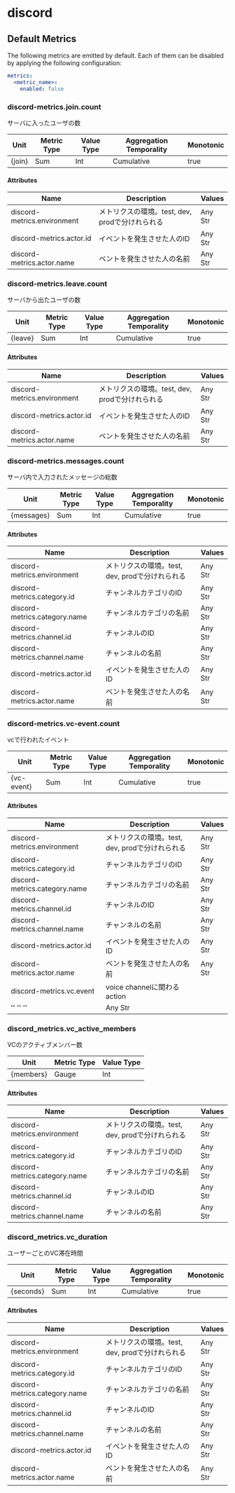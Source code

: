 [comment]: <> (Code generated by mdatagen. DO NOT EDIT.)

# discord

## Default Metrics

The following metrics are emitted by default. Each of them can be disabled by applying the following configuration:

```yaml
metrics:
  <metric_name>:
    enabled: false
```

### discord-metrics.join.count

サーバに入ったユーザの数

| Unit | Metric Type | Value Type | Aggregation Temporality | Monotonic |
| ---- | ----------- | ---------- | ----------------------- | --------- |
| {join} | Sum | Int | Cumulative | true |

#### Attributes

| Name | Description | Values |
| ---- | ----------- | ------ |
| discord-metrics.environment | メトリクスの環境。test, dev, prodで分けれられる | Any Str |
| discord-metrics.actor.id | イベントを発生させた人のID | Any Str |
| discord-metrics.actor.name | ベントを発生させた人の名前 | Any Str |

### discord-metrics.leave.count

サーバから出たユーザの数

| Unit | Metric Type | Value Type | Aggregation Temporality | Monotonic |
| ---- | ----------- | ---------- | ----------------------- | --------- |
| {leave} | Sum | Int | Cumulative | true |

#### Attributes

| Name | Description | Values |
| ---- | ----------- | ------ |
| discord-metrics.environment | メトリクスの環境。test, dev, prodで分けれられる | Any Str |
| discord-metrics.actor.id | イベントを発生させた人のID | Any Str |
| discord-metrics.actor.name | ベントを発生させた人の名前 | Any Str |

### discord-metrics.messages.count

サーバ内で入力されたメッセージの総数

| Unit | Metric Type | Value Type | Aggregation Temporality | Monotonic |
| ---- | ----------- | ---------- | ----------------------- | --------- |
| {messages} | Sum | Int | Cumulative | true |

#### Attributes

| Name | Description | Values |
| ---- | ----------- | ------ |
| discord-metrics.environment | メトリクスの環境。test, dev, prodで分けれられる | Any Str |
| discord-metrics.category.id | チャンネルカテゴリのID | Any Str |
| discord-metrics.category.name | チャンネルカテゴリの名前 | Any Str |
| discord-metrics.channel.id | チャンネルのID | Any Str |
| discord-metrics.channel.name | チャンネルの名前 | Any Str |
| discord-metrics.actor.id | イベントを発生させた人のID | Any Str |
| discord-metrics.actor.name | ベントを発生させた人の名前 | Any Str |

### discord-metrics.vc-event.count

vcで行われたイベント

| Unit | Metric Type | Value Type | Aggregation Temporality | Monotonic |
| ---- | ----------- | ---------- | ----------------------- | --------- |
| {vc-event} | Sum | Int | Cumulative | true |

#### Attributes

| Name | Description | Values |
| ---- | ----------- | ------ |
| discord-metrics.environment | メトリクスの環境。test, dev, prodで分けれられる | Any Str |
| discord-metrics.category.id | チャンネルカテゴリのID | Any Str |
| discord-metrics.category.name | チャンネルカテゴリの名前 | Any Str |
| discord-metrics.channel.id | チャンネルのID | Any Str |
| discord-metrics.channel.name | チャンネルの名前 | Any Str |
| discord-metrics.actor.id | イベントを発生させた人のID | Any Str |
| discord-metrics.actor.name | ベントを発生させた人の名前 | Any Str |
| discord-metrics.vc.event | voice channelに関わるaction 
 '' '' ''  | Any Str |

### discord_metrics.vc_active_members

 VCのアクティブメンバー数

| Unit | Metric Type | Value Type |
| ---- | ----------- | ---------- |
| {members} | Gauge | Int |

#### Attributes

| Name | Description | Values |
| ---- | ----------- | ------ |
| discord-metrics.environment | メトリクスの環境。test, dev, prodで分けれられる | Any Str |
| discord-metrics.category.id | チャンネルカテゴリのID | Any Str |
| discord-metrics.category.name | チャンネルカテゴリの名前 | Any Str |
| discord-metrics.channel.id | チャンネルのID | Any Str |
| discord-metrics.channel.name | チャンネルの名前 | Any Str |

### discord_metrics.vc_duration

ユーザーごとのVC滞在時間

| Unit | Metric Type | Value Type | Aggregation Temporality | Monotonic |
| ---- | ----------- | ---------- | ----------------------- | --------- |
| {seconds} | Sum | Int | Cumulative | true |

#### Attributes

| Name | Description | Values |
| ---- | ----------- | ------ |
| discord-metrics.environment | メトリクスの環境。test, dev, prodで分けれられる | Any Str |
| discord-metrics.category.id | チャンネルカテゴリのID | Any Str |
| discord-metrics.category.name | チャンネルカテゴリの名前 | Any Str |
| discord-metrics.channel.id | チャンネルのID | Any Str |
| discord-metrics.channel.name | チャンネルの名前 | Any Str |
| discord-metrics.actor.id | イベントを発生させた人のID | Any Str |
| discord-metrics.actor.name | ベントを発生させた人の名前 | Any Str |
